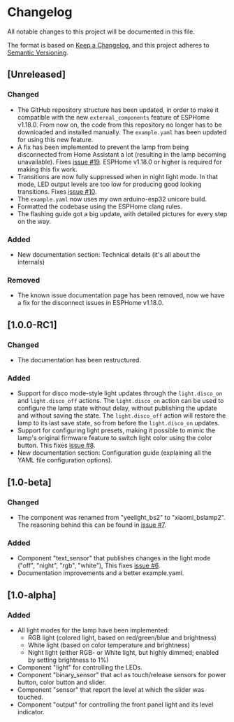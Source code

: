 # Changelog
All notable changes to this project will be documented in this file.

The format is based on [Keep a Changelog](https://keepachangelog.com/en/1.0.0/),
and this project adheres to [Semantic Versioning](https://semver.org/spec/v2.0.0.html).

## [Unreleased]
### Changed
- The GitHub repository structure has been updated, in order to make it compatible with
  the new `external_components` feature of ESPHome v1.18.0. From now on, the code from this
  repository no longer has to be downloaded and installed manually. The `example.yaml` has
  been updated for using this new feature.
- A fix has been implemented to prevent the lamp from being disconnected from Home Assistant
  a lot (resulting in the lamp becoming unavailable).
  Fixes [issue #19](https://github.com/mmakaay/esphome-xiaomi_bslamp2/issues/19).
  ESPHome v1.18.0 or higher is required for making this fix work.
- Transitions are now fully suppressed when in night light mode. In that mode, LED output
  levels are too low for producing good looking transitions.
  Fixes [issue #10](https://github.com/mmakaay/esphome-xiaomi_bslamp2/issues/10).
- The `example.yaml` now uses my own arduino-esp32 unicore build.
- Formatted the codebase using the ESPHome clang rules.
- The flashing guide got a big update, with detailed pictures for every step on the way.

### Added
- New documentation section: Technical details (it's all about the internals)

### Removed
- The known issue documentation page has been removed, now we have a fix for the disconnect issues
  in ESPHome v1.18.0.

## [1.0.0-RC1]
### Changed
- The documentation has been restructured.

### Added
- Support for disco mode-style light updates through the `light.disco_on` and `light.disco_off` actions.
  The `light.disco_on` action can be used to configure the lamp state without delay, without publishing
  the update and without saving the state. The `light.disco_off` action will restore the lamp to its
  last save state, so from before the `light.disco_on` updates.
- Support for configuring light presets, making it possible to mimic the lamp's original firmware
  feature to switch light color using the color button.
  This fixes [issue #8](https://github.com/mmakaay/esphome-xiaomi_bslamp2/issues/8).
- New documentation section: Configuration guide (explaining all the YAML file configuration options).

## [1.0-beta]
### Changed
- The component was renamed from "yeelight_bs2" to "xiaomi_bslamp2".
  The reasoning behind this can be found in [issue #7](https://github.com/mmakaay/esphome-xiaomi_bslamp2/issues/7).

### Added
- Component "text_sensor" that publishes changes in the light mode ("off", "night", "rgb", "white"),
  This fixes [issue #6](https://github.com/mmakaay/esphome-xiaomi_bslamp2/issues/6).
- Documentation improvements and a better example.yaml.

## [1.0-alpha]
### Added
- All light modes for the lamp have been implemented:
    - RGB light (colored light, based on red/green/blue and brightness)
    - White light (based on color temperature and brightness)
    - Night light (either RGB- or White light, but highly dimmed; enabled by setting brightness to 1%)
- Component "light" for controlling the LEDs.
- Component "binary_sensor" that act as touch/release sensors for power button, color button and slider.
- Component "sensor" that report the level at which the slider was touched.
- Component "output" for controlling the front panel light and its level indicator.

